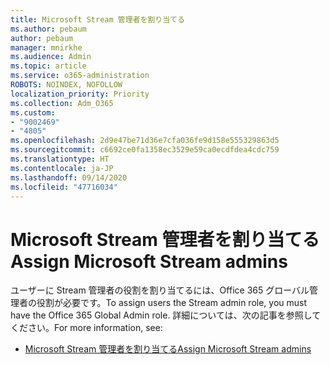 ```yaml
---
title: Microsoft Stream 管理者を割り当てる
ms.author: pebaum
author: pebaum
manager: mnirkhe
ms.audience: Admin
ms.topic: article
ms.service: o365-administration
ROBOTS: NOINDEX, NOFOLLOW
localization_priority: Priority
ms.collection: Adm_O365
ms.custom:
- "9002469"
- "4805"
ms.openlocfilehash: 2d9e47be71d36e7cfa036fe9d158e555329863d5
ms.sourcegitcommit: c6692ce0fa1358ec3529e59ca0ecdfdea4cdc759
ms.translationtype: HT
ms.contentlocale: ja-JP
ms.lasthandoff: 09/14/2020
ms.locfileid: "47716034"
---
```

# <a name="assign-microsoft-stream-admins"></a><span data-ttu-id="2c829-102">Microsoft Stream 管理者を割り当てる</span><span class="sxs-lookup"><span data-stu-id="2c829-102">Assign Microsoft Stream admins</span></span>

<span data-ttu-id="2c829-103">ユーザーに Stream 管理者の役割を割り当てるには、Office 365 グローバル管理者の役割が必要です。</span><span class="sxs-lookup"><span data-stu-id="2c829-103">To assign users the Stream admin role, you must have the Office 365 Global Admin role.</span></span> <span data-ttu-id="2c829-104">詳細については、次の記事を参照してください。</span><span class="sxs-lookup"><span data-stu-id="2c829-104">For more information, see:</span></span>

- [<span data-ttu-id="2c829-105">Microsoft Stream 管理者を割り当てる</span><span class="sxs-lookup"><span data-stu-id="2c829-105">Assign Microsoft Stream admins</span></span>](https://docs.microsoft.com/stream/assign-administrator-user-role)
